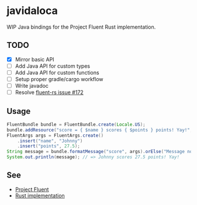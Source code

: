 # javidaloca
WIP Java bindings for the Project Fluent Rust implementation.

## TODO 
- [x] Mirror basic API
- [ ] Add Java API for custom types
- [ ] Add Java API for custom functions
- [ ] Setup proper gradle/cargo workflow
- [ ] Write javadoc
- [ ] Resolve [fluent-rs issue #172](https://github.com/projectfluent/fluent-rs/issues/172)

## Usage
```java
FluentBundle bundle = FluentBundle.create(Locale.US);
bundle.addResource("score = { $name } scores { $points } points! Yay!", false);
FluentArgs args = FluentArgs.create()
    .insert("name", "Johnny")
    .insert("points", 27.5);
String message = bundle.formatMessage("score", args).orElse("Message not found...");
System.out.println(message); // => Johnny scores 27.5 points! Yay!
```

## See 
- [Project Fluent](https://projectfluent.org)
- [Rust implementation](https://github.com/projectfluent/fluent-rs)